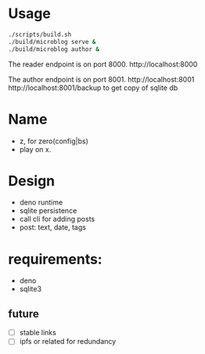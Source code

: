 # Usage
```sh
./scripts/build.sh
./build/microblog serve &
./build/microblog author &
```

The reader endpoint is on port 8000.
http://localhost:8000

The author endpoint is on port 8001.
http://localhost:8001
http://localhost:8001/backup to get copy of sqlite db


# Name
- z, for zero(config|bs)
- play on x.

# Design

- deno runtime
- sqlite persistence
- call cli for adding posts
- post: text, date, tags


# requirements:
- deno
- sqlite3

## future
- [ ] stable links 
- [ ] ipfs or related for redundancy